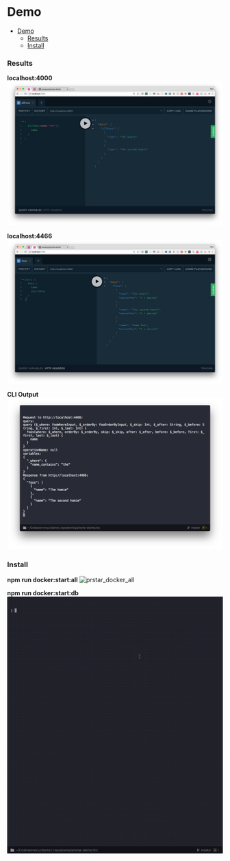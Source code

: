 # Demo

<!-- TOC -->

- [Demo](#demo)
  - [Results](#results)
  - [Install](#install)

<!-- /TOC -->

### Results

**localhost:4000**
![localhost_4000](localhost_4000.png)

**localhost:4466**
![localhost_4466](localhost_4466.png)

**CLI Output**
![prisma_terminal_logs](prisma_terminal_logs.png)

### Install

**npm run docker:start:all**
![prstar_docker_all](https://github.com/servexyz/prisma-starter/blob/master/docs/prstar_docker_all.gif)

**npm run docker:start:db**
![prstar_docker_db](https://github.com/servexyz/prisma-starter/blob/master/docs/prstar_docker_db.gif)
